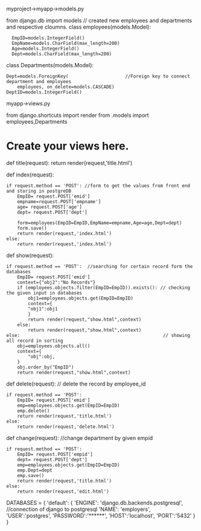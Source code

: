 myproject->myapp->models.py 

from django.db import models
// created new employees and departments and respective cloumns.
  class employees(models.Model):
  
      EmpID=models.IntegerField() 
      EmpName=models.CharField(max_length=200)
      Age=models.IntegerField()
      Dept=models.CharField(max_length=200)

class Departments(models.Model):

    Dept=models.ForeignKey(                     //Foreign key to connect department and employees
        employees, on_delete=models.CASCADE)
    DeptID=models.IntegerField()


myapp->views.py

from django.shortcuts import render
from .models import employees,Departments
# Create your views here.

def title(request): 
    return render(request,'title.html')

def index(request):  
    
    if request.method == 'POST': //form to get the values from front end and storing in postgreDB 
        EmpID= request.POST['emid']
        empname=request.POST['empname']
        age= request.POST['age']
        dept= request.POST['dept']

        form=employees(EmpID=EmpID,EmpName=empname,Age=age,Dept=dept)
        form.save()
        return render(request,'index.html')
    else:
        return render(request,'index.html')
        
def show(request):

    if request.method == 'POST':  //searching for certain record form the databases
        EmpID= request.POST['emid']
        context={"obj2":"No Records"}
        if (employees.objects.filter(EmpID=EmpID)).exists(): // checking the given input in databases
            obj1=employees.objects.get(EmpID=EmpID)
            context={
            "obj1":obj1
            }
            return render(request,"show.html",context)
        else:
            return render(request,"show.html",context)
    else:                                                     // showing all record in sorting 
        obj=employees.objects.all()
        context={
            "obj":obj,
        }
        obj.order_by("EmpID")
        return render(request,"show.html",context)

def delete(request):                                         // delete the record by employee_id 

    if request.method == 'POST':
        EmpID= request.POST['emid']
        emp=employees.objects.get(EmpID=EmpID)
        emp.delete()
        return render(request,'title.html')
    else:
        return render(request,'delete.html')
def change(request):                                         //change department by given empid

    if request.method == 'POST':
        EmpID= request.POST['empid']
        dept= request.POST['dept']
        emp=employees.objects.get(EmpID=EmpID)
        emp.Dept=dept
        emp.save()
        return render(request,'title.html')
    else:
        return render(request,'edit.html')  

  DATABASES = {
    'default': {
        'ENGINE': 'django.db.backends.postgresql',  //connection of django to postgresql
        'NAME': 'employers',
        'USER':'postgres',
        'PASSWORD':'******',
        'HOST':'localhost',
        'PORT':'5432'
    }
}

